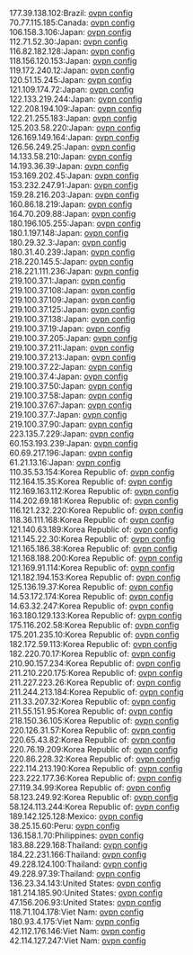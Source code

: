 177.39.138.102:Brazil: [ovpn config](vpn/177_39_138_102.ovpn)  
70.77.115.185:Canada: [ovpn config](vpn/70_77_115_185.ovpn)  
106.158.3.106:Japan: [ovpn config](vpn/106_158_3_106.ovpn)  
112.71.52.30:Japan: [ovpn config](vpn/112_71_52_30.ovpn)  
116.82.182.128:Japan: [ovpn config](vpn/116_82_182_128.ovpn)  
118.156.120.153:Japan: [ovpn config](vpn/118_156_120_153.ovpn)  
119.172.240.12:Japan: [ovpn config](vpn/119_172_240_12.ovpn)  
120.51.15.245:Japan: [ovpn config](vpn/120_51_15_245.ovpn)  
121.109.174.72:Japan: [ovpn config](vpn/121_109_174_72.ovpn)  
122.133.219.244:Japan: [ovpn config](vpn/122_133_219_244.ovpn)  
122.208.194.109:Japan: [ovpn config](vpn/122_208_194_109.ovpn)  
122.21.255.183:Japan: [ovpn config](vpn/122_21_255_183.ovpn)  
125.203.58.220:Japan: [ovpn config](vpn/125_203_58_220.ovpn)  
126.169.149.164:Japan: [ovpn config](vpn/126_169_149_164.ovpn)  
126.56.249.25:Japan: [ovpn config](vpn/126_56_249_25.ovpn)  
14.133.58.210:Japan: [ovpn config](vpn/14_133_58_210.ovpn)  
14.193.36.39:Japan: [ovpn config](vpn/14_193_36_39.ovpn)  
153.169.202.45:Japan: [ovpn config](vpn/153_169_202_45.ovpn)  
153.232.247.91:Japan: [ovpn config](vpn/153_232_247_91.ovpn)  
159.28.216.203:Japan: [ovpn config](vpn/159_28_216_203.ovpn)  
160.86.18.219:Japan: [ovpn config](vpn/160_86_18_219.ovpn)  
164.70.209.88:Japan: [ovpn config](vpn/164_70_209_88.ovpn)  
180.196.105.255:Japan: [ovpn config](vpn/180_196_105_255.ovpn)  
180.1.197.148:Japan: [ovpn config](vpn/180_1_197_148.ovpn)  
180.29.32.3:Japan: [ovpn config](vpn/180_29_32_3.ovpn)  
180.31.40.239:Japan: [ovpn config](vpn/180_31_40_239.ovpn)  
218.220.145.5:Japan: [ovpn config](vpn/218_220_145_5.ovpn)  
218.221.111.236:Japan: [ovpn config](vpn/218_221_111_236.ovpn)  
219.100.37.1:Japan: [ovpn config](vpn/219_100_37_1.ovpn)  
219.100.37.108:Japan: [ovpn config](vpn/219_100_37_108.ovpn)  
219.100.37.109:Japan: [ovpn config](vpn/219_100_37_109.ovpn)  
219.100.37.125:Japan: [ovpn config](vpn/219_100_37_125.ovpn)  
219.100.37.138:Japan: [ovpn config](vpn/219_100_37_138.ovpn)  
219.100.37.19:Japan: [ovpn config](vpn/219_100_37_19.ovpn)  
219.100.37.205:Japan: [ovpn config](vpn/219_100_37_205.ovpn)  
219.100.37.211:Japan: [ovpn config](vpn/219_100_37_211.ovpn)  
219.100.37.213:Japan: [ovpn config](vpn/219_100_37_213.ovpn)  
219.100.37.22:Japan: [ovpn config](vpn/219_100_37_22.ovpn)  
219.100.37.4:Japan: [ovpn config](vpn/219_100_37_4.ovpn)  
219.100.37.50:Japan: [ovpn config](vpn/219_100_37_50.ovpn)  
219.100.37.58:Japan: [ovpn config](vpn/219_100_37_58.ovpn)  
219.100.37.67:Japan: [ovpn config](vpn/219_100_37_67.ovpn)  
219.100.37.7:Japan: [ovpn config](vpn/219_100_37_7.ovpn)  
219.100.37.90:Japan: [ovpn config](vpn/219_100_37_90.ovpn)  
223.135.7.229:Japan: [ovpn config](vpn/223_135_7_229.ovpn)  
60.153.193.239:Japan: [ovpn config](vpn/60_153_193_239.ovpn)  
60.69.217.196:Japan: [ovpn config](vpn/60_69_217_196.ovpn)  
61.21.13.16:Japan: [ovpn config](vpn/61_21_13_16.ovpn)  
110.35.53.154:Korea Republic of: [ovpn config](vpn/110_35_53_154.ovpn)  
112.164.15.35:Korea Republic of: [ovpn config](vpn/112_164_15_35.ovpn)  
112.169.163.112:Korea Republic of: [ovpn config](vpn/112_169_163_112.ovpn)  
114.202.69.181:Korea Republic of: [ovpn config](vpn/114_202_69_181.ovpn)  
116.121.232.220:Korea Republic of: [ovpn config](vpn/116_121_232_220.ovpn)  
118.36.111.168:Korea Republic of: [ovpn config](vpn/118_36_111_168.ovpn)  
121.140.63.189:Korea Republic of: [ovpn config](vpn/121_140_63_189.ovpn)  
121.145.22.30:Korea Republic of: [ovpn config](vpn/121_145_22_30.ovpn)  
121.165.186.38:Korea Republic of: [ovpn config](vpn/121_165_186_38.ovpn)  
121.168.188.200:Korea Republic of: [ovpn config](vpn/121_168_188_200.ovpn)  
121.169.91.114:Korea Republic of: [ovpn config](vpn/121_169_91_114.ovpn)  
121.182.194.153:Korea Republic of: [ovpn config](vpn/121_182_194_153.ovpn)  
125.136.19.37:Korea Republic of: [ovpn config](vpn/125_136_19_37.ovpn)  
14.53.172.174:Korea Republic of: [ovpn config](vpn/14_53_172_174.ovpn)  
14.63.32.247:Korea Republic of: [ovpn config](vpn/14_63_32_247.ovpn)  
163.180.129.133:Korea Republic of: [ovpn config](vpn/163_180_129_133.ovpn)  
175.116.202.58:Korea Republic of: [ovpn config](vpn/175_116_202_58.ovpn)  
175.201.235.10:Korea Republic of: [ovpn config](vpn/175_201_235_10.ovpn)  
182.172.59.113:Korea Republic of: [ovpn config](vpn/182_172_59_113.ovpn)  
182.220.70.17:Korea Republic of: [ovpn config](vpn/182_220_70_17.ovpn)  
210.90.157.234:Korea Republic of: [ovpn config](vpn/210_90_157_234.ovpn)  
211.210.220.175:Korea Republic of: [ovpn config](vpn/211_210_220_175.ovpn)  
211.227.223.26:Korea Republic of: [ovpn config](vpn/211_227_223_26.ovpn)  
211.244.213.184:Korea Republic of: [ovpn config](vpn/211_244_213_184.ovpn)  
211.33.207.32:Korea Republic of: [ovpn config](vpn/211_33_207_32.ovpn)  
211.55.151.95:Korea Republic of: [ovpn config](vpn/211_55_151_95.ovpn)  
218.150.36.105:Korea Republic of: [ovpn config](vpn/218_150_36_105.ovpn)  
220.126.31.57:Korea Republic of: [ovpn config](vpn/220_126_31_57.ovpn)  
220.65.43.82:Korea Republic of: [ovpn config](vpn/220_65_43_82.ovpn)  
220.76.19.209:Korea Republic of: [ovpn config](vpn/220_76_19_209.ovpn)  
220.86.228.32:Korea Republic of: [ovpn config](vpn/220_86_228_32.ovpn)  
222.114.213.190:Korea Republic of: [ovpn config](vpn/222_114_213_190.ovpn)  
223.222.177.36:Korea Republic of: [ovpn config](vpn/223_222_177_36.ovpn)  
27.119.34.99:Korea Republic of: [ovpn config](vpn/27_119_34_99.ovpn)  
58.123.249.92:Korea Republic of: [ovpn config](vpn/58_123_249_92.ovpn)  
58.124.113.244:Korea Republic of: [ovpn config](vpn/58_124_113_244.ovpn)  
189.142.125.128:Mexico: [ovpn config](vpn/189_142_125_128.ovpn)  
38.25.15.60:Peru: [ovpn config](vpn/38_25_15_60.ovpn)  
136.158.1.70:Philippines: [ovpn config](vpn/136_158_1_70.ovpn)  
183.88.229.168:Thailand: [ovpn config](vpn/183_88_229_168.ovpn)  
184.22.231.166:Thailand: [ovpn config](vpn/184_22_231_166.ovpn)  
49.228.124.100:Thailand: [ovpn config](vpn/49_228_124_100.ovpn)  
49.228.97.39:Thailand: [ovpn config](vpn/49_228_97_39.ovpn)  
136.23.34.143:United States: [ovpn config](vpn/136_23_34_143.ovpn)  
181.214.185.90:United States: [ovpn config](vpn/181_214_185_90.ovpn)  
47.156.206.93:United States: [ovpn config](vpn/47_156_206_93.ovpn)  
118.71.104.178:Viet Nam: [ovpn config](vpn/118_71_104_178.ovpn)  
180.93.4.175:Viet Nam: [ovpn config](vpn/180_93_4_175.ovpn)  
42.112.176.146:Viet Nam: [ovpn config](vpn/42_112_176_146.ovpn)  
42.114.127.247:Viet Nam: [ovpn config](vpn/42_114_127_247.ovpn)  
